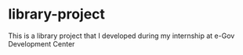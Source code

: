 # library-project
This is a library project that I developed during my internship at e-Gov Development Center
